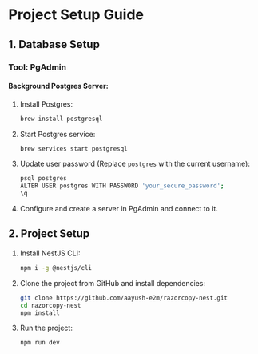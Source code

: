 # Project Setup Guide

## 1. Database Setup

### Tool: PgAdmin

#### Background Postgres Server:

1. Install Postgres:
   ```sh
   brew install postgresql
   ```
2. Start Postgres service:
   ```sh
   brew services start postgresql
   ```
3. Update user password (Replace `postgres` with the current username):
   ```sh
   psql postgres
   ALTER USER postgres WITH PASSWORD 'your_secure_password';
   \q
   ```
4. Configure and create a server in PgAdmin and connect to it.

## 2. Project Setup

1. Install NestJS CLI:
   ```sh
   npm i -g @nestjs/cli
   ```
2. Clone the project from GitHub and install dependencies:
   ```sh
   git clone https://github.com/aayush-e2m/razorcopy-nest.git
   cd razorcopy-nest
   npm install
   ```
3. Run the project:
   ```sh
   npm run dev
   ```
